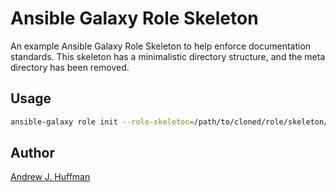 # Ansible Galaxy Role Skeleton

An example Ansible Galaxy Role Skeleton to help enforce documentation standards.  This skeleton has a minimalistic directory structure, and the meta directory has been removed.

## Usage
```bash
ansible-galaxy role init --role-skeleton=/path/to/cloned/role/skeleton/repository <NEW-ROLE-NAME-HERE>
```

## Author
[Andrew J. Huffman](https://github.com/ahuffman)
